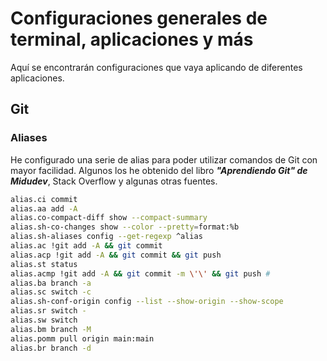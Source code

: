 # Configuraciones generales de terminal, aplicaciones y más

Aquí se encontrarán configuraciones que vaya aplicando de diferentes
aplicaciones.

## Git

### Aliases

He configurado una serie de alias para poder utilizar comandos de Git con mayor
facilidad. Algunos los he obtenido del libro **_"Aprendiendo Git" de Midudev_**,
Stack Overflow y algunas otras fuentes.

```bash
alias.ci commit
alias.aa add -A
alias.co-compact-diff show --compact-summary
alias.sh-co-changes show --color --pretty=format:%b
alias.sh-aliases config --get-regexp ^alias
alias.ac !git add -A && git commit
alias.acp !git add -A && git commit && git push
alias.st status
alias.acmp !git add -A && git commit -m \'\' && git push #
alias.ba branch -a
alias.sc switch -c
alias.sh-conf-origin config --list --show-origin --show-scope
alias.sr switch -
alias.sw switch
alias.bm branch -M
alias.pomm pull origin main:main
alias.br branch -d
```
